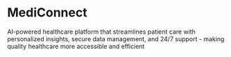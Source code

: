 # MediConnect
AI-powered healthcare platform that streamlines patient care with personalized insights, secure data management, and 24/7 support - making quality healthcare more accessible and efficient
